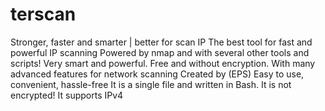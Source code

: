 # terscan
Stronger, faster and smarter | better for scan IP
The best tool for fast and powerful IP scanning
Powered by nmap and with several other tools and scripts!
Very smart and powerful. Free and without encryption. With many advanced features for network scanning
Created by (EPS)
Easy to use, convenient, hassle-free
It is a single file and written in Bash.
It is not encrypted!
It supports IPv4
